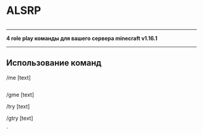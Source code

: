 
<h1 class="code-line" data-line-start=2 data-line-end=3 ><a id="ALSRP_2"></a>ALSRP</h1>
<p class="has-line-data" data-line-start="4" data-line-end="5"><img src="https://i.ibb.co/9GqCP94/Screenshot-9.png" alt=""></p>
<hr>
<p class="has-line-data" data-line-start="14" data-line-end="15"><strong>4 role play команды для вашего сервера minecraft v1.16.1</strong></p>
<hr>
<p class="has-line-data" data-line-start="14" data-line-end="15"><strong><h2>Использование команд</h2></strong></p>
<p class="has-line-data" data-line-start="23" data-line-end="24">/me [text]</p>
<p class="has-line-data" data-line-start="25" data-line-end="26"><img src="https://sun9-72.userapi.com/UQkBAocTHeEPHjE50wBwJ3IIB4nIuUMPWXdmCw/tQ_lc7ObQbw.jpg" alt=""></p>
<p class="has-line-data" data-line-start="27" data-line-end="28">/gme [text]</p>
<p class="has-line-data" data-line-start="29" data-line-end="31"><img src="https://sun9-58.userapi.com/OF2zg0YTuc-gC8BJL9myE8U5gijwSR816keHNQ/oiTbjHglLJI.jpg" alt=""><br>
/try [text]</p>
<p class="has-line-data" data-line-start="32" data-line-end="34"><img src="https://sun9-63.userapi.com/5EJ8MlW6X0JXw0uoANErwS_5m1tQjntvQ4NG2A/ZPbFv3H_aAE.jpg" alt=""><br>
/gtry [text]</p>
<p class="has-line-data" data-line-start="35" data-line-end="37"><img src="https://sun9-50.userapi.com/o9gBrEY_bVqUNJgVpiTfsTZW2FZJEQU9QrLUJw/MbU3p0xEyBI.jpg" alt=""><br>
`</p>
